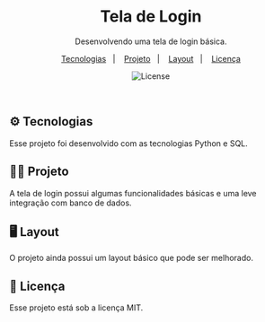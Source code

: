 <h1 align="center"> Tela de Login </h1>

<p align="center">
Desenvolvendo uma tela de login básica. <br/>
</p>

<p align="center">
  <a href="#-tecnologias">Tecnologias</a>&nbsp;&nbsp;&nbsp;|&nbsp;&nbsp;&nbsp;
  <a href="#-projeto">Projeto</a>&nbsp;&nbsp;&nbsp;|&nbsp;&nbsp;&nbsp;
  <a href="#-layout">Layout</a>&nbsp;&nbsp;&nbsp;|&nbsp;&nbsp;&nbsp;
  <a href="#memo-licença">Licença</a>
</p>

<p align="center">
  <img alt="License" src="https://img.shields.io/static/v1?label=license&message=MIT&color=49AA26&labelColor=000000">
</p>

<br>


## ⚙ Tecnologias

Esse projeto foi desenvolvido com as tecnologias Python e SQL.

## 👩‍💻 Projeto

A tela de login possui algumas funcionalidades básicas e uma leve integração com banco de dados.


## 🖥 Layout

O projeto ainda possui um layout básico que pode ser melhorado.

## :memo: Licença

Esse projeto está sob a licença MIT.
